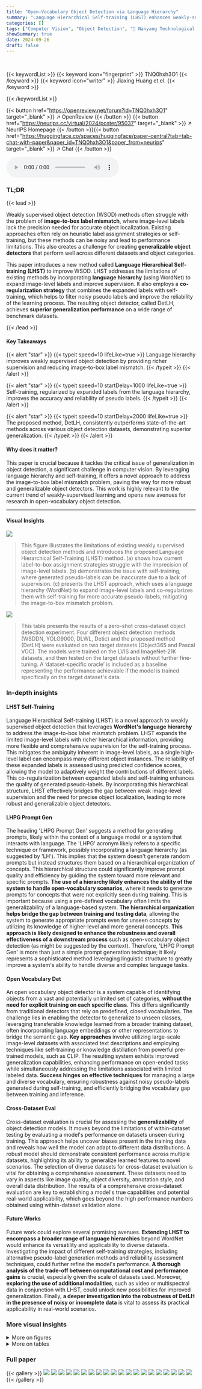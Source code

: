 ```yaml
---
title: "Open-Vocabulary Object Detection via Language Hierarchy"
summary: "Language Hierarchical Self-training (LHST) enhances weakly-supervised object detection by integrating language hierarchy, mitigating label mismatch, and improving generalization across diverse dataset..."
categories: []
tags: ["Computer Vision", "Object Detection", "🏢 Nanyang Technological University",]
showSummary: true
date: 2024-09-26
draft: false
---
```


<br>

{{< keywordList >}}
{{< keyword icon="fingerprint" >}} TNQ0hxh3O1 {{< /keyword >}}
{{< keyword icon="writer" >}} Jiaxing Huang et el. {{< /keyword >}}
 
{{< /keywordList >}}

{{< button href="https://openreview.net/forum?id=TNQ0hxh3O1" target="_blank" >}}
↗ OpenReview
{{< /button >}}
{{< button href="https://neurips.cc/virtual/2024/poster/95037" target="_blank" >}}
↗ NeurIPS Homepage
{{< /button >}}{{< button href="https://huggingface.co/spaces/huggingface/paper-central?tab=tab-chat-with-paper&paper_id=TNQ0hxh3O1&paper_from=neurips" target="_blank" >}}
↗ Chat
{{< /button >}}



<audio controls>
    <source src="https://ai-paper-reviewer.com/TNQ0hxh3O1/podcast.wav" type="audio/wav">
    Your browser does not support the audio element.
</audio>


### TL;DR


{{< lead >}}

Weakly supervised object detection (WSOD) methods often struggle with the problem of **image-to-box label mismatch**, where image-level labels lack the precision needed for accurate object localization.  Existing approaches often rely on heuristic label assignment strategies or self-training, but these methods can be noisy and lead to performance limitations. This also creates a challenge for creating **generalizable object detectors** that perform well across different datasets and object categories.

This paper introduces a new method called **Language Hierarchical Self-training (LHST)** to improve WSOD. LHST addresses the limitations of existing methods by incorporating **language hierarchy** (using WordNet) to expand image-level labels and improve supervision.  It also employs a **co-regularization strategy** that combines the expanded labels with self-training, which helps to filter noisy pseudo labels and improve the reliability of the learning process.  The resulting object detector, called DetLH, achieves **superior generalization performance** on a wide range of benchmark datasets.

{{< /lead >}}


#### Key Takeaways

{{< alert "star" >}}
{{< typeit speed=10 lifeLike=true >}} Language hierarchy improves weakly supervised object detection by providing richer supervision and reducing image-to-box label mismatch. {{< /typeit >}}
{{< /alert >}}

{{< alert "star" >}}
{{< typeit speed=10 startDelay=1000 lifeLike=true >}} Self-training, regularized by expanded labels from the language hierarchy, improves the accuracy and reliability of pseudo labels. {{< /typeit >}}
{{< /alert >}}

{{< alert "star" >}}
{{< typeit speed=10 startDelay=2000 lifeLike=true >}} The proposed method, DetLH, consistently outperforms state-of-the-art methods across various object detection datasets, demonstrating superior generalization. {{< /typeit >}}
{{< /alert >}}

#### Why does it matter?
This paper is crucial because it tackles the critical issue of generalization in object detection, a significant challenge in computer vision.  By leveraging language hierarchy and self-training, it offers a novel approach to address the image-to-box label mismatch problem, paving the way for more robust and generalizable object detectors. This work is highly relevant to the current trend of weakly-supervised learning and opens new avenues for research in open-vocabulary object detection.

------
#### Visual Insights



![](https://ai-paper-reviewer.com/TNQ0hxh3O1/figures_1_1.jpg)

> This figure illustrates the limitations of existing weakly supervised object detection methods and introduces the proposed Language Hierarchical Self-Training (LHST) method.  (a) shows how current label-to-box assignment strategies struggle with the imprecision of image-level labels. (b) demonstrates the issue with self-training, where generated pseudo-labels can be inaccurate due to a lack of supervision. (c) presents the LHST approach, which uses a language hierarchy (WordNet) to expand image-level labels and co-regularizes them with self-training for more accurate pseudo-labels, mitigating the image-to-box mismatch problem.





![](https://ai-paper-reviewer.com/TNQ0hxh3O1/tables_5_1.jpg)

> This table presents the results of a zero-shot cross-dataset object detection experiment.  Four different object detection methods (WSDDN, YOLO9000, DLWL, Detic) and the proposed method (DetLH) were evaluated on two target datasets (Object365 and Pascal VOC). The models were trained on the LVIS and ImageNet-21K datasets, and then tested on the target datasets without further fine-tuning.  A ‘dataset-specific oracle’ is included as a baseline representing the performance achievable if the model is trained specifically on the target dataset's data.





### In-depth insights


#### LHST Self-Training
Language Hierarchical Self-training (LHST) is a novel approach to weakly supervised object detection that leverages **WordNet's language hierarchy** to address the image-to-box label mismatch problem.  LHST expands the limited image-level labels with richer hierarchical information, providing more flexible and comprehensive supervision for the self-training process.  This mitigates the ambiguity inherent in image-level labels, as a single high-level label can encompass many different object instances.  The reliability of these expanded labels is assessed using predicted confidence scores, allowing the model to adaptively weight the contributions of different labels. This co-regularization between expanded labels and self-training enhances the quality of generated pseudo-labels.  By incorporating this hierarchical structure, LHST effectively bridges the gap between weak image-level supervision and the need for precise object localization, leading to more robust and generalizable object detectors.

#### LHPG Prompt Gen
The heading 'LHPG Prompt Gen' suggests a method for generating prompts, likely within the context of a language model or a system that interacts with language.  The 'LHPG' acronym likely refers to a specific technique or framework, possibly incorporating a language hierarchy (as suggested by 'LH'). This implies that the system doesn't generate random prompts but instead structures them based on a hierarchical organization of concepts. This hierarchical structure could significantly improve prompt quality and efficiency by guiding the system toward more relevant and specific prompts.  **The use of a hierarchy likely enhances the ability of the system to handle open-vocabulary scenarios**, where it needs to generate prompts for concepts that were not explicitly seen during training. This is important because using a pre-defined vocabulary often limits the generalizability of a language-based system.  **The hierarchical organization helps bridge the gap between training and testing data**, allowing the system to generate appropriate prompts even for unseen concepts by utilizing its knowledge of higher-level and more general concepts.  **This approach is likely designed to enhance the robustness and overall effectiveness of a downstream process** such as open-vocabulary object detection (as might be suggested by the context). Therefore, 'LHPG Prompt Gen' is more than just a simple prompt generation technique; it likely represents a sophisticated method leveraging linguistic structure to greatly improve a system's ability to handle diverse and complex language tasks.

#### Open Vocabulary Det
An open vocabulary object detector is a system capable of identifying objects from a vast and potentially unlimited set of categories, **without the need for explicit training on each specific class**. This differs significantly from traditional detectors that rely on predefined, closed vocabularies.  The challenge lies in enabling the detector to generalize to unseen classes, leveraging transferable knowledge learned from a broader training dataset, often incorporating language embeddings or other representations to bridge the semantic gap.  **Key approaches** involve utilizing large-scale image-level datasets with associated text descriptions and employing techniques like self-training or knowledge distillation from powerful pre-trained models, such as CLIP.  The resulting system exhibits improved generalization capabilities, enhancing performance on open-ended tasks while simultaneously addressing the limitations associated with limited labeled data.  **Success hinges on effective techniques** for managing a large and diverse vocabulary, ensuring robustness against noisy pseudo-labels generated during self-training, and efficiently bridging the vocabulary gap between training and inference.

#### Cross-Dataset Eval
Cross-dataset evaluation is crucial for assessing the **generalizability** of object detection models.  It moves beyond the limitations of within-dataset testing by evaluating a model's performance on datasets unseen during training. This approach helps uncover biases present in the training data and reveals how well the model can adapt to different data distributions. A robust model should demonstrate consistent performance across multiple datasets, highlighting its ability to generalize learned features to novel scenarios. The selection of diverse datasets for cross-dataset evaluation is vital for obtaining a comprehensive assessment. These datasets need to vary in aspects like image quality, object diversity, annotation style, and overall data distribution.  The results of a comprehensive cross-dataset evaluation are key to establishing a model's true capabilities and potential real-world applicability, which goes beyond the high performance numbers obtained using within-dataset validation alone.

#### Future Works
Future work could explore several promising avenues. **Extending LHST to encompass a broader range of language hierarchies** beyond WordNet would enhance its versatility and applicability to diverse datasets.  Investigating the impact of different self-training strategies, including alternative pseudo-label generation methods and reliability assessment techniques, could further refine the model's performance.  **A thorough analysis of the trade-off between computational cost and performance gains** is crucial, especially given the scale of datasets used.  Moreover, **exploring the use of additional modalities**, such as video or multispectral data in conjunction with LHST, could unlock new possibilities for improved generalization. Finally, **a deeper investigation into the robustness of DetLH in the presence of noisy or incomplete data** is vital to assess its practical applicability in real-world scenarios.


### More visual insights

<details>
<summary>More on figures
</summary>


![](https://ai-paper-reviewer.com/TNQ0hxh3O1/figures_3_1.jpg)

> This figure illustrates the Language Hierarchical Self-training (LHST) process. LHST uses WordNet to expand image-level labels, merges them with predicted pseudo-box labels, and uses predicted confidence scores to weight the expanded labels. This improves self-training by providing richer supervision and mitigating the image-to-box label mismatch problem.


![](https://ai-paper-reviewer.com/TNQ0hxh3O1/figures_20_1.jpg)

> This figure illustrates the limitations of using image-level labels for object detection.  It compares three approaches: (a) standard label-to-box assignment, which suffers from mismatch; (b) self-training, which generates inaccurate pseudo labels; and (c) the proposed LHST method, which uses language hierarchy to improve pseudo label accuracy.


![](https://ai-paper-reviewer.com/TNQ0hxh3O1/figures_20_2.jpg)

> This figure shows a qualitative comparison of the object detection results obtained by Detic [15] and the proposed DetLH method on the autonomous driving dataset.  The top row displays results from Detic [15], while the bottom row showcases results from DetLH (Ours). Each column represents a different image from the dataset.  The images illustrate that DetLH improves upon Detic's performance, particularly in terms of object localization and accuracy. The details shown in the zoomed-in view highlight these improvements.


![](https://ai-paper-reviewer.com/TNQ0hxh3O1/figures_20_3.jpg)

> This figure shows qualitative results of DetLH and Detic [15] on common object detection datasets.  Each column represents a different image from a different dataset and shows the detection results using Detic [15] (top row) and DetLH (bottom row). The results demonstrate the performance of both methods on various common objects and challenging conditions, allowing for a visual comparison of their detection accuracy and localization ability.


![](https://ai-paper-reviewer.com/TNQ0hxh3O1/figures_20_4.jpg)

> This figure shows a qualitative comparison of the object detection results of the proposed DetLH method and the Detic method on the autonomous driving dataset. The top row displays the results from the Detic method, while the bottom row displays the results from the DetLH method. Each column represents a different image from the dataset, and the results show the detected objects with bounding boxes and class labels. The comparison highlights the improved accuracy and robustness of the DetLH method in detecting objects in challenging autonomous driving scenarios.


![](https://ai-paper-reviewer.com/TNQ0hxh3O1/figures_21_1.jpg)

> This figure shows qualitative comparisons of object detection results between Detic and the proposed DetLH method on the African Wildlife dataset.  Both methods are tested in a zero-shot cross-dataset setting. The top row displays Detic's detections, while the bottom row displays DetLH's detections.  The figure highlights the improved accuracy and robustness of DetLH, especially in accurately identifying and localizing wildlife objects within their respective bounding boxes.


</details>




<details>
<summary>More on tables
</summary>


![](https://ai-paper-reviewer.com/TNQ0hxh3O1/tables_6_1.jpg)
> This table presents the results of a zero-shot cross-dataset object detection experiment focusing on autonomous driving.  Four different object detection methods (WSDDN, YOLO9000, DLWL, Detic) and the proposed DetLH method were evaluated on three autonomous driving datasets: Cityscapes, Vistas, and SODA10M. The models were trained on the LVIS and ImageNet-21K datasets but not fine-tuned on the autonomous driving datasets.  The table shows the average precision (AP) and average precision at different Intersection over Union (IoU) thresholds (AP50 and AP75) for each method on each dataset, along with the average performance across all three datasets. Dataset-specific oracles (fully supervised detectors trained on each dataset) are included as a performance baseline.

![](https://ai-paper-reviewer.com/TNQ0hxh3O1/tables_6_2.jpg)
> This table presents the results of a zero-shot cross-dataset object detection experiment.  The experiment evaluates the performance of several object detectors under varying weather and time-of-day conditions.  The detectors were trained on the LVIS and ImageNet-21K datasets and tested on the BDD100K and DAWN datasets without any fine-tuning.  The AP50 metric is used to evaluate the performance.

![](https://ai-paper-reviewer.com/TNQ0hxh3O1/tables_6_3.jpg)
> This table presents the results of a zero-shot cross-dataset object detection experiment focusing on intelligent surveillance.  Four different surveillance datasets (MIO-TCD, BAAI-VANJEE, DETRAC, and UAVDT) were used to evaluate the performance of several object detection models (WSDDN, YOLO9000, DLWL, Detic, and the proposed DetLH).  The models were all trained on the same training datasets (LVIS and ImageNet-21K) without any fine-tuning on the test datasets, demonstrating their generalization abilities. The table shows the average precision (AP), AP at 50% IoU (AP50), and AP at 75% IoU (AP75) for each model across the four datasets.

![](https://ai-paper-reviewer.com/TNQ0hxh3O1/tables_7_1.jpg)
> This table presents the results of a zero-shot cross-dataset object detection experiment on three wildlife detection datasets: Arthropod Detection, African Wildlife, and Animals Detection.  The detectors were trained on a combination of LVIS and ImageNet-21K datasets but were not fine-tuned on the target wildlife datasets.  The table shows the average precision (AP), AP at 50% IoU (AP50), and AP at 75% IoU (AP75) for each method (WSDDN, YOLO9000, DLWL, Detic, and the proposed DetLH) and a dataset-specific oracle.

![](https://ai-paper-reviewer.com/TNQ0hxh3O1/tables_7_2.jpg)
> This table presents the ablation study results of the proposed DetLH model. It shows the impact of the two main components, LHST and LHPG, on the model's performance (AP50) using the Swin-B based Center-Net2 architecture.  The baseline uses only box-level supervision.  The results demonstrate that both LHST and LHPG contribute to improved performance, with the combination achieving the best AP50 score.

![](https://ai-paper-reviewer.com/TNQ0hxh3O1/tables_7_3.jpg)
> This table presents a comparison of the proposed DetLH method against existing state-of-the-art methods (WSDDN, YOLO9000, DLWL, and Detic) on 14 different object detection datasets. The results, averaged across these datasets, are reported in terms of Average Precision (AP) and its variants (AP50, AP75, APS, APm, and API).  The table showcases the superior generalization performance of DetLH across diverse datasets.

![](https://ai-paper-reviewer.com/TNQ0hxh3O1/tables_8_1.jpg)
> This table presents the results of a zero-shot cross-dataset object detection experiment on the Object365 dataset.  The experiment evaluates the generalization performance of the DetLH model across four different network architectures: Swin-B, ConvNeXt-T, ResNet-50, and ResNet-18.  Each architecture was trained on the LVIS and ImageNet-21K datasets and then evaluated on Object365 without any fine-tuning. The table shows the average precision (AP) and its variations (AP50, AP75, APs, APm, APl) for each architecture and method.

![](https://ai-paper-reviewer.com/TNQ0hxh3O1/tables_8_2.jpg)
> This table shows the result of ablation study on the threshold parameter t used in generating pseudo box labels in LHST. The result shows that the detection performance is not sensitive to the threshold t.

![](https://ai-paper-reviewer.com/TNQ0hxh3O1/tables_16_1.jpg)
> This table presents a comparison of different training strategies for Language Hierarchical Self-training (LHST).  It shows the AP50 (average precision at 50% IoU) achieved by different methods on the Object365 dataset using a zero-shot cross-dataset object detection setup. The methods compared include Detic [15] as a baseline, Self-training [21], Direct WordNet Hierarchy Labeling [21], a combination of Self-training and Direct WordNet Hierarchy Labeling, and the proposed Language Hierarchical Self-training (LHST). The results demonstrate the superior performance of LHST in this setting.

![](https://ai-paper-reviewer.com/TNQ0hxh3O1/tables_17_1.jpg)
> This table presents the ablation study of the Language Hierarchical Self-training (LHST) method proposed in the paper. It shows the impact of using box-level LHST and image-level LHST on the performance of zero-shot cross-dataset object detection on the Object365 dataset. The results demonstrate that both box-level and image-level LHST contribute to improved performance, with the combined use of both yielding the best results.

![](https://ai-paper-reviewer.com/TNQ0hxh3O1/tables_17_2.jpg)
> This table presents the ablation study on the threshold parameter *t* used in the Language Hierarchical Self-training (LHST) method.  The threshold *t* determines whether a prediction is filtered out based on its confidence score. The table shows the AP50 (average precision at 50% intersection over union) values for different threshold values, ranging from 0.65 to 0.85.  The results indicate that the model's performance is not highly sensitive to variations in this threshold parameter.

![](https://ai-paper-reviewer.com/TNQ0hxh3O1/tables_17_3.jpg)
> This table shows the mismatch ratio between ImageNet-21K and other datasets for different object detection tasks. The mismatch ratio indicates the proportion of image-level labels that do not have corresponding box-level labels.  The table also provides the AP50 scores of the baseline method and the proposed DetLH method, demonstrating how the DetLH method improves performance as the mismatch ratio increases. The Δ column shows the improvement gained by DetLH over the baseline.

![](https://ai-paper-reviewer.com/TNQ0hxh3O1/tables_17_4.jpg)
> This table presents ablation study results comparing the performance of DetLH with and without reliability scores when dealing with noisy labels in the Object365 dataset.  The results demonstrate that incorporating reliability scores improves performance, suggesting that DetLH effectively handles noisy pseudo-labels generated during self-training.

![](https://ai-paper-reviewer.com/TNQ0hxh3O1/tables_18_1.jpg)
> This table presents the ablation study results on using proxy vocabulary in LHPG. The results show that using proxy vocabulary significantly improves the performance compared to using only CLIP embeddings.

![](https://ai-paper-reviewer.com/TNQ0hxh3O1/tables_18_2.jpg)
> This table compares the performance of the proposed DetLH method with other state-of-the-art semi-supervised weakly supervised object detection (WSOD) methods on the Object365 dataset using the AP50 metric.  The results show that DetLH outperforms the other methods, highlighting its effectiveness.

![](https://ai-paper-reviewer.com/TNQ0hxh3O1/tables_18_3.jpg)
> This table presents the results of a zero-shot cross-dataset object detection experiment.  The experiment evaluated various object detection methods on two datasets, Object365 and Pascal VOC, using only data from LVIS and ImageNet-21K for training. The performance of each method is measured using Average Precision (AP) and its variants (AP50, AP75, APs, APm, APl).  A 'Dataset-specific oracle' row provides a baseline representing the best possible performance achievable when training and testing on the same dataset.  This allows for a comparison of the generalizability of the tested models.

![](https://ai-paper-reviewer.com/TNQ0hxh3O1/tables_19_1.jpg)
> This table presents the results of a zero-shot cross-dataset object detection experiment.  Four different object detection methods (WSDDN, YOLO9000, DLWL, Detic) and the proposed method (DetLH) were evaluated on the Object365 and Pascal VOC datasets. The detectors were trained on the LVIS and ImageNet-21K datasets, but not fine-tuned on the target datasets.  A 'dataset-specific oracle' result is also provided as a benchmark to compare performance against a fully supervised model trained on each target dataset.

![](https://ai-paper-reviewer.com/TNQ0hxh3O1/tables_19_2.jpg)
> This table presents the results of a zero-shot cross-dataset object detection experiment.  The experiment evaluated several different object detection models on the Object365 and Pascal VOC datasets.  All models were trained on the LVIS and ImageNet-21K datasets, but not fine-tuned on the target datasets (Object365 and Pascal VOC). The table shows the average precision (AP) scores for each model, along with a comparison to fully supervised models trained specifically for each target dataset (Dataset-specific oracles). This provides a measure of how well the models generalize to unseen datasets.

![](https://ai-paper-reviewer.com/TNQ0hxh3O1/tables_19_3.jpg)
> This table presents the results of a zero-shot cross-dataset object detection experiment.  Four different object detection methods (WSDDN, YOLO9000, DLWL, Detic) and the proposed method (DetLH) were evaluated on two target datasets (Object365 and Pascal VOC). The evaluation focused on common object classes found in both training and test sets. For comparison, results from fully supervised detectors trained only on the target dataset are also included.

![](https://ai-paper-reviewer.com/TNQ0hxh3O1/tables_19_4.jpg)
> This table presents a comparison of the proposed DetLH method against several other state-of-the-art object detection methods on 14 benchmark datasets.  The results are averaged across the datasets for a comprehensive comparison of performance in terms of Average Precision (AP), AP50, AP75, APs (small object AP), APm (medium object AP), and APl (large object AP).

</details>




### Full paper

{{< gallery >}}
<img src="https://ai-paper-reviewer.com/TNQ0hxh3O1/1.png" class="grid-w50 md:grid-w33 xl:grid-w25" />
<img src="https://ai-paper-reviewer.com/TNQ0hxh3O1/2.png" class="grid-w50 md:grid-w33 xl:grid-w25" />
<img src="https://ai-paper-reviewer.com/TNQ0hxh3O1/3.png" class="grid-w50 md:grid-w33 xl:grid-w25" />
<img src="https://ai-paper-reviewer.com/TNQ0hxh3O1/4.png" class="grid-w50 md:grid-w33 xl:grid-w25" />
<img src="https://ai-paper-reviewer.com/TNQ0hxh3O1/5.png" class="grid-w50 md:grid-w33 xl:grid-w25" />
<img src="https://ai-paper-reviewer.com/TNQ0hxh3O1/6.png" class="grid-w50 md:grid-w33 xl:grid-w25" />
<img src="https://ai-paper-reviewer.com/TNQ0hxh3O1/7.png" class="grid-w50 md:grid-w33 xl:grid-w25" />
<img src="https://ai-paper-reviewer.com/TNQ0hxh3O1/8.png" class="grid-w50 md:grid-w33 xl:grid-w25" />
<img src="https://ai-paper-reviewer.com/TNQ0hxh3O1/9.png" class="grid-w50 md:grid-w33 xl:grid-w25" />
<img src="https://ai-paper-reviewer.com/TNQ0hxh3O1/10.png" class="grid-w50 md:grid-w33 xl:grid-w25" />
<img src="https://ai-paper-reviewer.com/TNQ0hxh3O1/11.png" class="grid-w50 md:grid-w33 xl:grid-w25" />
<img src="https://ai-paper-reviewer.com/TNQ0hxh3O1/12.png" class="grid-w50 md:grid-w33 xl:grid-w25" />
<img src="https://ai-paper-reviewer.com/TNQ0hxh3O1/13.png" class="grid-w50 md:grid-w33 xl:grid-w25" />
<img src="https://ai-paper-reviewer.com/TNQ0hxh3O1/14.png" class="grid-w50 md:grid-w33 xl:grid-w25" />
<img src="https://ai-paper-reviewer.com/TNQ0hxh3O1/15.png" class="grid-w50 md:grid-w33 xl:grid-w25" />
<img src="https://ai-paper-reviewer.com/TNQ0hxh3O1/16.png" class="grid-w50 md:grid-w33 xl:grid-w25" />
<img src="https://ai-paper-reviewer.com/TNQ0hxh3O1/17.png" class="grid-w50 md:grid-w33 xl:grid-w25" />
<img src="https://ai-paper-reviewer.com/TNQ0hxh3O1/18.png" class="grid-w50 md:grid-w33 xl:grid-w25" />
<img src="https://ai-paper-reviewer.com/TNQ0hxh3O1/19.png" class="grid-w50 md:grid-w33 xl:grid-w25" />
<img src="https://ai-paper-reviewer.com/TNQ0hxh3O1/20.png" class="grid-w50 md:grid-w33 xl:grid-w25" />
{{< /gallery >}}